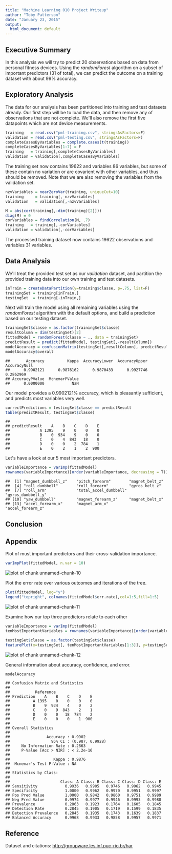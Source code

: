 ```yaml
---
title: "Machine Learning 010 Project Writeup"
author: "Toby Patterson"
date: "January 23, 2015"
output:
  html_document: default
---
```




## Executive Summary

In this analysis we will try to predict 20 observations based on data from personal fitness devices. Using the _randomForest_ algorithm on a subset of important predictors (31 of total), we can predict the outcome on a training dataset with about 99% accuracy.

## Exploratory Analysis

The data for our analysis has been partitioned into training and test datasets already. Our first step will be to load the data, and then remove any of observations that are not complete.  We'll also remove the first five datapoints which are not device measurements.


```r
training   = read.csv("pml-training.csv", stringsAsFactors=F)
validation = read.csv("pml-testing.csv", stringsAsFactors=F)
completeCasesByVariables = complete.cases(t(training))
completeCasesByVariables[1:7] = F
training   = training[,completeCasesByVariables]
validation = validation[,completeCasesByVariables]
```




The training set now contains 19622 and variables 86 variables, but some of these contain no variation or are covarient with other variables, and thus should be removed. Note that we are also removing the variables from the validation set.


```r
nzvVariables = nearZeroVar(training, uniqueCut=10)
training     = training[,-nzvVariables]
validation   = validation[,-nzvVariables]

M = abs(cor(training[,-dim(training)[2]]))
diag(M) = 0
corVariables = findCorrelation(M, .7)
training   = training[,-corVariables]
validation = validation[,-corVariables]
```



The processed training dataset now contains 19622 observations and variables 31 variables. 

## Data Analysis

We'll treat the provided test set as our _validation_ dataset, and partition the provided training data into our own training and test datasets.


```r
inTrain = createDataPartition(y=training$classe, p=.75, list=F)
trainingSet = training[inTrain,]
testingSet  = training[-inTrain,]
```

Next will train the model using all remaining variables using the _randomForest_ algorithm with the default options, and build a prediction based on our testing dataset.


```r
trainingSet$classe = as.factor(trainingSet$classe)
resultColumn = dim(testingSet)[2]
fittedModel = randomForest(classe ~ ., data = trainingSet)
predictResult = predict(fittedModel, testingSet[,-resultColumn])
modelAccuracy = confusionMatrix(testingSet[,resultColumn], predictResult)
modelAccuracy$overall
```

```
##       Accuracy          Kappa  AccuracyLower  AccuracyUpper   AccuracyNull 
##      0.9902121      0.9876162      0.9870433      0.9927746      0.2862969 
## AccuracyPValue  McnemarPValue 
##      0.0000000            NaN
```

Our model provides a 0.9902121% accuracy, which is pleasantly sufficient, and predicts most variables very well.


```r
correctPredictions = testingSet$classe == predictResult
table(predictResult, testingSet$classe)
```

```
##              
## predictResult    A    B    C    D    E
##             A 1395    9    0    0    0
##             B    0  934    9    0    0
##             C    0    4  843   18    0
##             D    0    0    2  784    1
##             E    0    2    1    2  900
```

Let's have a look at our 5 most important predictors.

```r
variableImportance = varImp(fittedModel)
rownames(variableImportance)[order(variableImportance, decreasing = T)][1:15]
```

```
##  [1] "magnet_dumbbell_z"    "pitch_forearm"        "magnet_belt_z"       
##  [4] "roll_dumbbell"        "roll_forearm"         "gyros_belt_z"        
##  [7] "roll_arm"             "total_accel_dumbbell" "gyros_dumbbell_y"    
## [10] "yaw_dumbbell"         "magnet_forearm_z"     "magnet_belt_x"       
## [13] "accel_forearm_x"      "magnet_arm_x"         "accel_forearm_z"
```
## Conclusion

## Appendix

Plot of must important predictors and their cross-validation importance.

```r
varImpPlot(fittedModel, n.var = 10)
```

<img src="figure/unnamed-chunk-10-1.png" title="plot of chunk unnamed-chunk-10" alt="plot of chunk unnamed-chunk-10" style="display: block; margin: auto;" />

Plot the error rate over various outcomes and iterations of the tree.

```r
plot(fittedModel, log="y")
legend("topright", colnames(fittedModel$err.rate),col=1:5,fill=1:5)
```

<img src="figure/unnamed-chunk-11-1.png" title="plot of chunk unnamed-chunk-11" alt="plot of chunk unnamed-chunk-11" style="display: block; margin: auto;" />

Examine how our top three predictors relate to each other

```r
variableImportance = varImp(fittedModel)
tenMostImportantVariables = rownames(variableImportance)[order(variableImportance, decreasing = T)][1:10]

testingSet$classe = as.factor(testingSet$classe)
featurePlot(x=testingSet[, tenMostImportantVariables[1:3]], y=testingSet$classe, plot="pairs")
```

<img src="figure/unnamed-chunk-12-1.png" title="plot of chunk unnamed-chunk-12" alt="plot of chunk unnamed-chunk-12" style="display: block; margin: auto;" />

General information about accuracy, confidence, and error.


```r
modelAccuracy
```

```
## Confusion Matrix and Statistics
## 
##           Reference
## Prediction    A    B    C    D    E
##          A 1395    0    0    0    0
##          B    9  934    4    0    2
##          C    0    9  843    2    1
##          D    0    0   18  784    2
##          E    0    0    0    1  900
## 
## Overall Statistics
##                                          
##                Accuracy : 0.9902         
##                  95% CI : (0.987, 0.9928)
##     No Information Rate : 0.2863         
##     P-Value [Acc > NIR] : < 2.2e-16      
##                                          
##                   Kappa : 0.9876         
##  Mcnemar's Test P-Value : NA             
## 
## Statistics by Class:
## 
##                      Class: A Class: B Class: C Class: D Class: E
## Sensitivity            0.9936   0.9905   0.9746   0.9962   0.9945
## Specificity            1.0000   0.9962   0.9970   0.9951   0.9997
## Pos Pred Value         1.0000   0.9842   0.9860   0.9751   0.9989
## Neg Pred Value         0.9974   0.9977   0.9946   0.9993   0.9988
## Prevalence             0.2863   0.1923   0.1764   0.1605   0.1845
## Detection Rate         0.2845   0.1905   0.1719   0.1599   0.1835
## Detection Prevalence   0.2845   0.1935   0.1743   0.1639   0.1837
## Balanced Accuracy      0.9968   0.9933   0.9858   0.9957   0.9971
```

## Reference

Dataset and citations: http://groupware.les.inf.puc-rio.br/har
